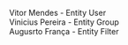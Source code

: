Vitor Mendes - Entity User <br>
Vinicius Pereira - Entity Group <br>
Augusrto França - Entity Filter <br>
